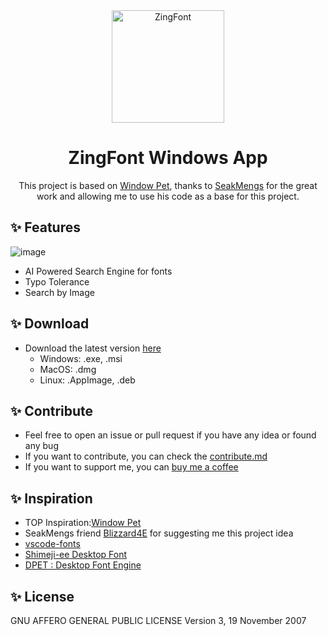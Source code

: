 <div align="center">
    <img width="180" src="https://zingfont.com/logo-zingfont-new.svg" alt="ZingFont">
    <h1 align="center">ZingFont Windows App</h1>
    <p align="center">This project is based on <a href="https://github.com/SeakMengs/WindowPet">Window Pet</a>, thanks to <a href="https://github.com/SeakMengs">SeakMengs</a> for the great work and allowing me to use his code as a base for this project.
    </p>
</div>

## ✨ Features

![image](https://zingfont.com/og-graph-zingfont-new.png)

- AI Powered Search Engine for fonts
- Typo Tolerance
- Search by Image


## ✨ Download

- Download the latest version [here](https://github.com/volfadar/tauri-zingfont.git/releases/latest)
  - Windows: .exe, .msi
  - MacOS: .dmg
  - Linux: .AppImage, .deb

## ✨ Contribute

- Feel free to open an issue or pull request if you have any idea or found any bug
- If you want to contribute, you can check the [contribute.md](https://github.com/volfadar/tauri-zingfont.git/blob/main/contribute.md)
- If you want to support me, you can [buy me a coffee](https://www.buymeacoffee.com/seakmeng)

## ✨ Inspiration

- TOP Inspiration:[Window Pet](https://github.com/SeakMengs/WindowPet)
- SeakMengs friend [Blizzard4E](https://github.com/Blizzard4E) for suggesting me this project idea
- [vscode-fonts](https://marketplace.visualstudio.com/items?itemName=tonybaloney.vscode-fonts)
- [Shimeji-ee Desktop Font](https://kilkakon.com/shimeji/)
- [DPET : Desktop Font Engine](https://store.steampowered.com/app/1980920/DPET__Desktop_Font_Engine/)

## ✨ License

GNU AFFERO GENERAL PUBLIC LICENSE Version 3, 19 November 2007
